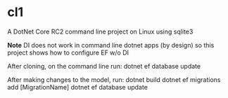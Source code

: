 # cl1
A DotNet Core RC2 command line project on Linux using sqlite3

**Note** DI does not work in command line dotnet apps (by design) so this project shows how to configure EF w/o DI

After cloning, on the command line run:
dotnet ef database update

After making changes to the model, run:
dotnet build
dotnet ef migrations add [MigrationName]
dotnet ef database update
